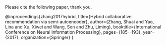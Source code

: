 
Please cite the following paper, thank you.

@inproceedings{zhang2017hybrid,
  title={Hybrid collaborative recommendation via semi-autoencoder},
  author={Zhang, Shuai and Yao, Lina and Xu, Xiwei and Wang, Sen and Zhu, Liming},
  booktitle={International Conference on Neural Information Processing},
  pages={185--193},
  year={2017},
  organization={Springer}
}
